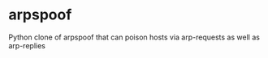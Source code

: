 arpspoof
========

Python clone of arpspoof that can poison hosts via arp-requests as well as arp-replies
